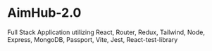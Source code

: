 # AimHub-2.0
Full Stack Application utilizing React, Router, Redux, Tailwind, Node, Express, MongoDB, Passport, Vite, Jest, React-test-library
